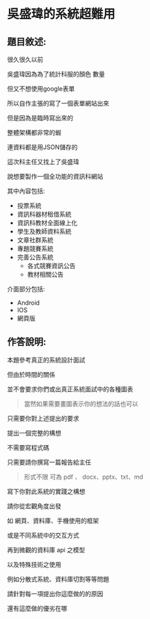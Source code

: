 # 吳盛瑋的系統超難用
## 題目敘述:

很久很久以前

吳盛瑋因為為了統計科服的顏色 數量

但又不想使用google表單

所以自作主張的寫了一個表單網站出來

但是因為是臨時寫出來的

整體架構都非常的蝦

連資料都是用JSON儲存的

這次科主任又找上了吳盛瑋

說想要製作一個全功能的資訊科網站

其中內容包括:
- 投票系統
- 資訊科器材租借系統
- 資訊科教材全面線上化
- 學生及教師資料系統
- 文章社群系統
- 專題競賽系統
- 完善公告系統
	- 各式競賽資訊公告
	- 教材相關公告

介面部分包括:
- Android
- IOS
- 網頁版


## 作答說明:

本題參考真正的系統設計面試

但由於時間的關係

並不會要求你們或出真正系統面試中的各種圖表

> 當然如果需要畫圖表示你的想法的話也可以

只需要你對上述提出的要求

提出一個完整的構想

不需要寫程式碼

只需要請你撰寫一篇報告給主任

> 形式不限 可為 pdf 、 docx、pptx、txt、md

寫下你對此系統的實踐之構想

請你從宏觀角度出發

如 網頁、資料庫、手機使用的框架

或是不同系統中的交互方式

再到微觀的資料庫 api 之模型

以及特殊技術之使用

例如分散式系統、資料庫切割等等問題

請針對每一項提出你這麼做的的原因

還有這麼做的優劣在哪






